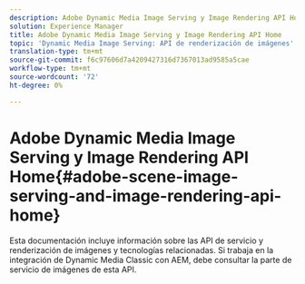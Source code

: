```yaml
---
description: Adobe Dynamic Media Image Serving y Image Rendering API Home
solution: Experience Manager
title: Adobe Dynamic Media Image Serving y Image Rendering API Home
topic: 'Dynamic Media Image Serving: API de renderización de imágenes'
translation-type: tm+mt
source-git-commit: f6c97606d7a4209427316d7367013ad9585a5cae
workflow-type: tm+mt
source-wordcount: '72'
ht-degree: 0%

---
```



# Adobe Dynamic Media Image Serving y Image Rendering API Home{#adobe-scene-image-serving-and-image-rendering-api-home}

Esta documentación incluye información sobre las API de servicio y renderización de imágenes y tecnologías relacionadas. Si trabaja en la integración de Dynamic Media Classic con AEM, debe consultar la parte de servicio de imágenes de esta API.